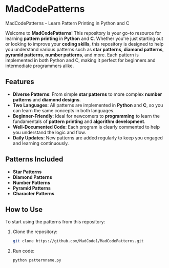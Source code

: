 # MadCodePatterns
MadCodePatterns - Learn Pattern Printing in Python and C

Welcome to **MadCodePatterns**! This repository is your go-to resource for learning **pattern printing** in **Python** and **C**. Whether you're just starting out or looking to improve your **coding skills**, this repository is designed to help you understand various patterns such as **star patterns**, **diamond patterns**, **pyramid patterns**, **number patterns**, and more. Each pattern is implemented in both Python and C, making it perfect for beginners and intermediate programmers alike.

## Features

- **Diverse Patterns**: From simple **star patterns** to more complex **number patterns** and **diamond designs**.
- **Two Languages**: All patterns are implemented in **Python** and **C**, so you can learn the same concepts in both languages.
- **Beginner-Friendly**: Ideal for newcomers to **programming** to learn the fundamentals of **pattern printing** and **algorithm development**.
- **Well-Documented Code**: Each program is clearly commented to help you understand the logic and flow.
- **Daily Updates**: New patterns are added regularly to keep you engaged and learning continuously.

## Patterns Included

- **Star Patterns**
- **Diamond Patterns**
- **Number Patterns**
- **Pyramid Patterns**
- **Character Patterns**

## How to Use

To start using the patterns from this repository:

1. Clone the repository:
   ```bash
   git clone https://github.com/MadCode1/MadCodePatterns.git
2. Run code:
   ```bash
   python patternname.py
